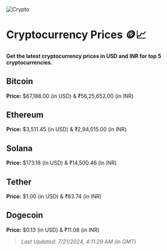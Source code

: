
![Crypto](https://www.techguide.com.au/wp-content/uploads/2020/11/crypto3.jpeg)

# Cryptocurrency Prices 🪙📈

#### Get the latest cryptocurrency prices in USD and INR for top 5 cryptocurrencies.

## Bitcoin

**Price:** $67,188.00 (in USD) & ₹56,25,652.00 (in INR)

## Ethereum

**Price:** $3,511.45 (in USD) & ₹2,94,015.00 (in INR)

## Solana

**Price:** $173.18 (in USD) & ₹14,500.46 (in INR)

## Tether

**Price:** $1.00 (in USD) & ₹83.74 (in INR)

## Dogecoin

**Price:** $0.13 (in USD) & ₹11.08 (in INR)

> _Last Updated: 7/21/2024, 4:11:29 AM (in GMT)_
